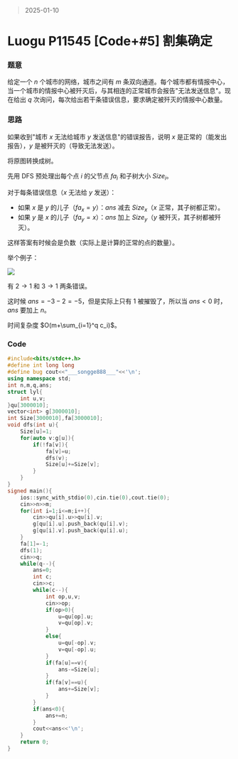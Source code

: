 > 2025-01-10

# Luogu P11545 [Code+#5] 割集确定

### 题意

给定一个 $n$ 个城市的网络，城市之间有 $m$ 条双向通道。每个城市都有情报中心，当一个城市的情报中心被歼灭后，与其相连的正常城市会报告"无法发送信息"。现在给出 $q$ 次询问，每次给出若干条错误信息，要求确定被歼灭的情报中心数量。

### 思路

如果收到"城市 $x$ 无法给城市 $y$ 发送信息"的错误报告，说明 $x$ 是正常的（能发出报告），$y$ 是被歼灭的（导致无法发送）。

将原图转换成树。

先用 DFS 预处理出每个点 $i$ 的父节点 $fa_i$ 和子树大小 $Size_i$。

对于每条错误信息（$x$ 无法给 $y$ 发送）：

- 如果 $x$ 是 $y$ 的儿子（$fa_x=y$）：$ans$ 减去 $Size_x$（$x$ 正常，其子树都正常）。
- 如果 $y$ 是 $x$ 的儿子（$fa_y=x$）：$ans$ 加上 $Size_y$（$y$ 被歼灭，其子树都被歼灭）。

这样答案有时候会是负数（实际上是计算的正常的点的数量）。

举个例子：

![](https://cdn.luogu.com.cn/upload/image_hosting/a6etfghb.png)

有 $2 \to 1$ 和 $3 \to 1$ 两条错误。

这时候 $ans=-3-2=-5$，但是实际上只有 $1$ 被摧毁了，所以当 $ans<0$ 时，$ans$ 要加上 $n$。

时间复杂度 $O(m+\sum_{i=1}^q c_i)$。

### Code

```cpp
#include<bits/stdc++.h>
#define int long long
#define bug cout<<"___songge888___"<<'\n';
using namespace std;
int n,m,q,ans;
struct lyl{
	int u,v;
}qu[3000010]; 
vector<int> g[3000010];
int Size[3000010],fa[3000010];
void dfs(int u){
	Size[u]=1;
	for(auto v:g[u]){
		if(!fa[v]){
			fa[v]=u; 
			dfs(v);
			Size[u]+=Size[v];
		}
	}
}
signed main(){
	ios::sync_with_stdio(0),cin.tie(0),cout.tie(0);
	cin>>n>>m;
	for(int i=1;i<=m;i++){
		cin>>qu[i].u>>qu[i].v;
		g[qu[i].u].push_back(qu[i].v);
		g[qu[i].v].push_back(qu[i].u);
	}
	fa[1]=-1;
	dfs(1);
	cin>>q;
	while(q--){
		ans=0;
		int c;
		cin>>c;
		while(c--){
			int op,u,v;
			cin>>op;
			if(op>0){
				u=qu[op].u;
				v=qu[op].v;
			}
			else{
				u=qu[-op].v;
				v=qu[-op].u;
			}
			if(fa[u]==v){
				ans-=Size[u];
			}
			if(fa[v]==u){
				ans+=Size[v];
			}	
		}
		if(ans<0){
			ans+=n;
		}
		cout<<ans<<'\n';
	}
	return 0;
}
```